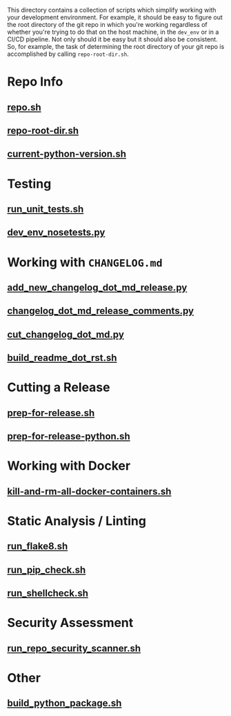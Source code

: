 This directory contains a collection of scripts which simplify working with your development environment.
For example, it should be easy to figure out the root directory of the git repo in which you're working
regardless of whether you're trying to do that on the host machine, in the ```dev_env``` or in a CI/CD pipeline.
Not only should it be easy but it should also be consistent. So, for example, the task of determining
the root directory of your git repo is accomplished by calling ```repo-root-dir.sh```.

# Repo Info

## [repo.sh](repo.sh)

## [repo-root-dir.sh](repo-root-dir.sh)

## [current-python-version.sh](current-python-version.sh)

# Testing

## [run_unit_tests.sh](run_unit_tests.sh)

## [dev_env_nosetests.py](dev_env_nosetests.py)

# Working with ```CHANGELOG.md```

## [add_new_changelog_dot_md_release.py](add_new_changelog_dot_md_release.py)

## [changelog_dot_md_release_comments.py](changelog_dot_md_release_comments.py)

## [cut_changelog_dot_md.py](cut_changelog_dot_md.py)

## [build_readme_dot_rst.sh](build_readme_dot_rst.sh)

# Cutting a Release

## [prep-for-release.sh](prep-for-release.sh)

## [prep-for-release-python.sh](prep-for-release-python.sh)

# Working with Docker

## [kill-and-rm-all-docker-containers.sh](kill-and-rm-all-docker-containers.sh)

# Static Analysis / Linting

## [run_flake8.sh](run_flake8.sh)

## [run_pip_check.sh](run_pip_check.sh)

## [run_shellcheck.sh](run_shellcheck.sh)

# Security Assessment

## [run_repo_security_scanner.sh](run_repo_security_scanner.sh)

# Other

## [build_python_package.sh](build_python_package.sh)
